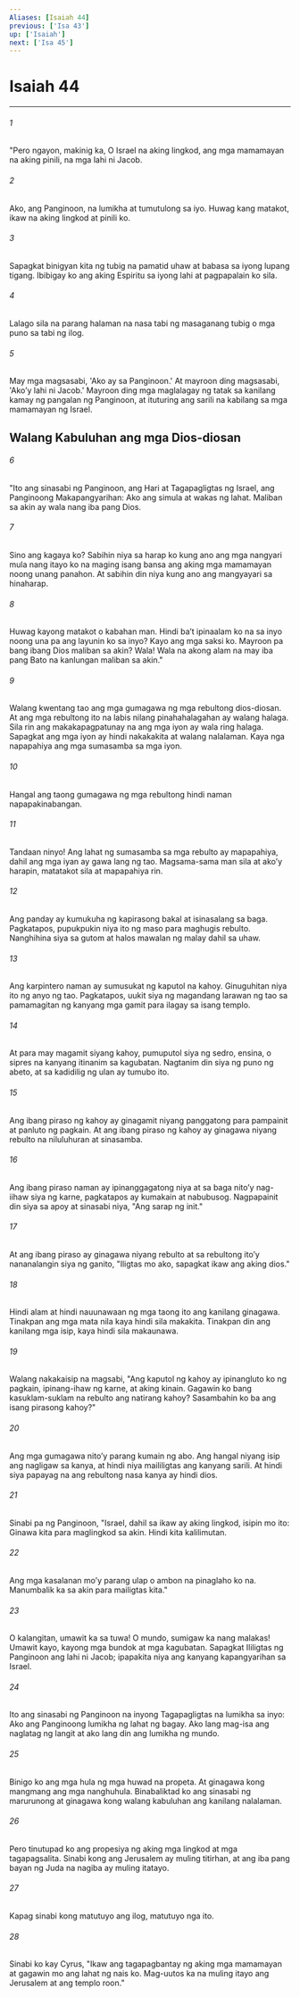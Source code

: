 ```yaml
---
Aliases: [Isaiah 44]
previous: ['Isa 43']
up: ['Isaiah']
next: ['Isa 45']
---
```

# Isaiah 44

***


###### 1 


"Pero ngayon, makinig ka, O Israel na aking lingkod, ang mga mamamayan na aking pinili, na mga lahi ni Jacob. 


###### 2 


Ako, ang Panginoon, na lumikha at tumutulong sa iyo. Huwag kang matakot, ikaw na aking lingkod at pinili ko. 


###### 3 


Sapagkat binigyan kita ng tubig na pamatid uhaw at babasa sa iyong lupang tigang. Ibibigay ko ang aking Espiritu sa iyong lahi at pagpapalain ko sila. 


###### 4 


Lalago sila na parang halaman na nasa tabi ng masaganang tubig o mga puno sa tabi ng ilog. 


###### 5 


May mga magsasabi, 'Ako ay sa Panginoon.' At mayroon ding magsasabi, 'Akoʼy lahi ni Jacob.' Mayroon ding mga maglalagay ng tatak sa kanilang kamay ng pangalan ng Panginoon, at ituturing ang sarili na kabilang sa mga mamamayan ng Israel.

## Walang Kabuluhan ang mga Dios-diosan 


###### 6 


"Ito ang sinasabi ng Panginoon, ang Hari at Tagapagligtas ng Israel, ang Panginoong Makapangyarihan: Ako ang simula at wakas ng lahat. Maliban sa akin ay wala nang iba pang Dios. 


###### 7 


Sino ang kagaya ko? Sabihin niya sa harap ko kung ano ang mga nangyari mula nang itayo ko na maging isang bansa ang aking mga mamamayan noong unang panahon. At sabihin din niya kung ano ang mangyayari sa hinaharap. 


###### 8 


Huwag kayong matakot o kabahan man. Hindi baʼt ipinaalam ko na sa inyo noong una pa ang layunin ko sa inyo? Kayo ang mga saksi ko. Mayroon pa bang ibang Dios maliban sa akin? Wala! Wala na akong alam na may iba pang Bato na kanlungan maliban sa akin." 


###### 9 


Walang kwentang tao ang mga gumagawa ng mga rebultong dios-diosan. At ang mga rebultong ito na labis nilang pinahahalagahan ay walang halaga. Sila rin ang makakapagpatunay na ang mga iyon ay wala ring halaga. Sapagkat ang mga iyon ay hindi nakakakita at walang nalalaman. Kaya nga napapahiya ang mga sumasamba sa mga iyon. 


###### 10 


Hangal ang taong gumagawa ng mga rebultong hindi naman napapakinabangan. 


###### 11 


Tandaan ninyo! Ang lahat ng sumasamba sa mga rebulto ay mapapahiya, dahil ang mga iyan ay gawa lang ng tao. Magsama-sama man sila at akoʼy harapin, matatakot sila at mapapahiya rin. 


###### 12 


Ang panday ay kumukuha ng kapirasong bakal at isinasalang sa baga. Pagkatapos, pupukpukin niya ito ng maso para maghugis rebulto. Nanghihina siya sa gutom at halos mawalan ng malay dahil sa uhaw. 


###### 13 


Ang karpintero naman ay sumusukat ng kaputol na kahoy. Ginuguhitan niya ito ng anyo ng tao. Pagkatapos, uukit siya ng magandang larawan ng tao sa pamamagitan ng kanyang mga gamit para ilagay sa isang templo. 


###### 14 


At para may magamit siyang kahoy, pumuputol siya ng sedro, ensina, o sipres na kanyang itinanim sa kagubatan. Nagtanim din siya ng puno ng abeto, at sa kadidilig ng ulan ay tumubo ito. 


###### 15 


Ang ibang piraso ng kahoy ay ginagamit niyang panggatong para pampainit at panluto ng pagkain. At ang ibang piraso ng kahoy ay ginagawa niyang rebulto na niluluhuran at sinasamba. 


###### 16 


Ang ibang piraso naman ay ipinanggagatong niya at sa baga nitoʼy nag-iihaw siya ng karne, pagkatapos ay kumakain at nabubusog. Nagpapainit din siya sa apoy at sinasabi niya, "Ang sarap ng init." 


###### 17 


At ang ibang piraso ay ginagawa niyang rebulto at sa rebultong itoʼy nananalangin siya ng ganito, "Iligtas mo ako, sapagkat ikaw ang aking dios." 


###### 18 


Hindi alam at hindi nauunawaan ng mga taong ito ang kanilang ginagawa. Tinakpan ang mga mata nila kaya hindi sila makakita. Tinakpan din ang kanilang mga isip, kaya hindi sila makaunawa. 


###### 19 


Walang nakakaisip na magsabi, "Ang kaputol ng kahoy ay ipinangluto ko ng pagkain, ipinang-ihaw ng karne, at aking kinain. Gagawin ko bang kasuklam-suklam na rebulto ang natirang kahoy? Sasambahin ko ba ang isang pirasong kahoy?" 


###### 20 


Ang mga gumagawa nitoʼy parang kumain ng abo. Ang hangal niyang isip ang nagligaw sa kanya, at hindi niya maililigtas ang kanyang sarili. At hindi siya papayag na ang rebultong nasa kanya ay hindi dios. 


###### 21 


Sinabi pa ng Panginoon, "Israel, dahil sa ikaw ay aking lingkod, isipin mo ito: Ginawa kita para maglingkod sa akin. Hindi kita kalilimutan. 


###### 22 


Ang mga kasalanan moʼy parang ulap o ambon na pinaglaho ko na. Manumbalik ka sa akin para mailigtas kita." 


###### 23 


O kalangitan, umawit ka sa tuwa! O mundo, sumigaw ka nang malakas! Umawit kayo, kayong mga bundok at mga kagubatan. Sapagkat Ililigtas ng Panginoon ang lahi ni Jacob; ipapakita niya ang kanyang kapangyarihan sa Israel. 


###### 24 


Ito ang sinasabi ng Panginoon na inyong Tagapagligtas na lumikha sa inyo: Ako ang Panginoong lumikha ng lahat ng bagay. Ako lang mag-isa ang naglatag ng langit at ako lang din ang lumikha ng mundo. 


###### 25 


Binigo ko ang mga hula ng mga huwad na propeta. At ginagawa kong mangmang ang mga nanghuhula. Binabaliktad ko ang sinasabi ng marurunong at ginagawa kong walang kabuluhan ang kanilang nalalaman. 


###### 26 


Pero tinutupad ko ang propesiya ng aking mga lingkod at mga tagapagsalita. Sinabi kong ang Jerusalem ay muling titirhan, at ang iba pang bayan ng Juda na nagiba ay muling itatayo. 


###### 27 


Kapag sinabi kong matutuyo ang ilog, matutuyo nga ito. 


###### 28 


Sinabi ko kay Cyrus, "Ikaw ang tagapagbantay ng aking mga mamamayan at gagawin mo ang lahat ng nais ko. Mag-uutos ka na muling itayo ang Jerusalem at ang templo roon."
